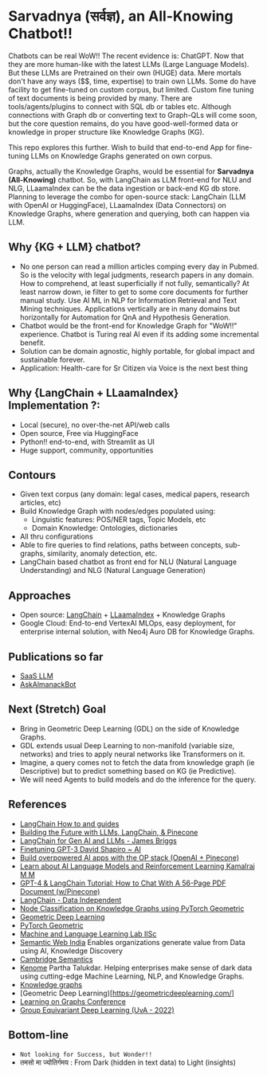# Sarvadnya (सर्वज्ञ), an All-Knowing Chatbot!!

Chatbots can be real WoW!! The recent evidence is: ChatGPT. Now that they are more human-like with the latest LLMs (Large Language Models). But these LLMs are Pretrained on their own (HUGE) data. Mere mortals don't have any ways ($$, time, expertise) to train own LLMs.
Some do have facility to get fine-tuned on custom corpus, but limited. Custom fine tuning of text documents is being provided by many. 
There are tools/agents/plugins to connect with SQL db or tables etc. Although connections with Graph db or converting text to Graph-QLs will come soon, but the core question remains, do you have good-well-formed data or knowledge in proper structure like Knowledge Graphs (KG).

This repo explores this further. Wish to build that end-to-end App for fine-tuning LLMs on Knowledge Graphs generated on own corpus.

Graphs, actually the Knowledge Graphs, would be essential for **Sarvadnya (All-Knowing)** chatbot. So, with LangChain as LLM front-end for NLU and NLG, LLaamaIndex can be the data ingestion or back-end KG db store. Planning to leverage the combo for open-source stack: LangChain (LLM with OpenAI or HuggingFace), LLaamaIndex (Data Connectors) on Knowledge Graphs, where generation and querying, both can happen via LLM.

## Why {KG + LLM} chatbot?
- No one person can read a million articles comping every day in Pubmed. So is the velocity with legal judgments, research papers in any domain. How to comprehend, at least superficially if not fully,  semantically? At least narrow down, ie filter to get to some core documents for further manual study. Use AI ML in NLP for Information Retrieval and Text Mining techniques. Applications vertically are in many domains but horizontally for Automation for QnA and Hypothesis Generation.
- Chatbot would be the front-end for Knowledge Graph for "WoW!!" experience. Chatbot is Turing real AI even if its adding some incremental benefit.
- Solution can be domain agnostic, highly portable, for global impact and sustainable forever.
- Application: Health-care for Sr Citizen via Voice is the next best thing

## Why {LangChain + LLaamaIndex} Implementation ?:
- Local (secure), no over-the-net API/web calls
- Open source, Free via HuggingFace
- Python!! end-to-end, with Streamlit as UI
- Huge support, community, opportunities

## Contours
- Given text corpus (any domain: legal cases, medical papers, research articles, etc)
- Build Knowledge Graph with nodes/edges populated using:
	- Linguistic features: POS/NER tags, Topic Models, etc
	- Domain Knowledge: Ontologies, dictionaries
- All thru configurations
- Able to fire queries to find relations, paths between concepts, sub-graphs, similarity, anomaly detection, etc.
- LangChain based chatbot as front end for NLU (Natural Language Understanding) and NLG (Natural Language Generation)

<!-- 
## Application: Elderly care
- Elderly can not type at normal chatbot, ie on mobile (WhatsApp) or Web (messenger), they are technologically challenged.
- Need voice command based system. It need not process complex linguistics of literature quality, but a simple, unambiguous, voice command system.
- Single, elderly, living alone is the target persona. Needs daily routine check, medication reminder, ordering necessary items, basic first level medical assistance, do some entertainment, help call doctor/relatives, appointments etc.
- Hindi, vernacular for wider reach, global impact, issue I care and seeing with parents.
-->

## Approaches
- Open source: [LangChain](https://python.langchain.com/en/latest/index.html) + [LLaamaIndex](https://github.com/jerryjliu/llama_index) + Knowledge Graphs
- Google Cloud: End-to-end VertexAI MLOps, easy deployment, for enterprise internal solution, with Neo4j Auro DB for Knowledge Graphs.

## Publications so far
- [SaaS LLM](https://medium.com/google-developer-experts/saasgpt-84ba80265d0f)
- [AskAlmanackBot](https://www.linkedin.com/feed/update/urn:li:ugcPost:7049347127029698560/)


## Next (Stretch) Goal
- Bring in Geometric Deep Learning (GDL) on the side of Knowledge Graphs. 
- GDL extends usual Deep Learning to non-manifold (variable size, networks) and tries to apply neural networks like Transformers on it.
- Imagine, a query comes not to fetch the data from knowledge graph (ie Descriptive) but to predict something based on KG (ie Predictive). 
- We will need Agents to build models and do the inference for the query.

## References
- [LangChain How to and guides](https://www.youtube.com/playlist?list=PL8motc6AQftk1Bs42EW45kwYbyJ4jOdiZ)
- [Building the Future with LLMs, LangChain, & Pinecone](https://www.youtube.com/watch?v=nMniwlGyX-c)
- [LangChain for Gen AI and LLMs - James Briggs](https://www.youtube.com/playlist?list=PLIUOU7oqGTLieV9uTIFMm6_4PXg-hlN6F)
- [Finetuning GPT-3 David Shapiro ~ AI](https://www.youtube.com/playlist?list=PLV3Fr1UUO9bFg3tKw_-6djIhgId1z74JU)
- [Build overpowered AI apps with the OP stack (OpenAI + Pinecone)](https://www.youtube.com/watch?v=-dZrNj2mVHo)
- [Learn about AI Language Models and Reinforcement Learning Kamalraj M M](https://www.youtube.com/playlist?list=PLbzjzOKeYPCpp3NCeQioevM0YpZa5VqcS)
- [GPT-4 & LangChain Tutorial: How to Chat With A 56-Page PDF Document (w/Pinecone)](https://www.youtube.com/watch?v=ih9PBGVVOO4)
- [LangChain - Data Independent](https://www.youtube.com/playlist?list=PLqZXAkvF1bPNQER9mLmDbntNfSpzdDIU5)
- [Node Classification on Knowledge Graphs using PyTorch Geometric](https://www.youtube.com/watch?v=ex2qllcVneY)
- [Geometric Deep Learning](https://www.youtube.com/playlist?list=PLn2-dEmQeTfSLXW8yXP4q_Ii58wFdxb3C)
- [PyTorch Geometric](https://github.com/pyg-team/pytorch_geometric)
- [Machine and Language Learning Lab IISc](http://malllabiisc.github.io/)
- [Semantic Web India](http://www.semanticwebindia.com/) Enables organizations generate value from Data using AI, Knowledge Discovery
- [Cambridge Semantics](https://cambridgesemantics.com/)
- [Kenome](https://www.kenome.io/) Partha Talukdar. Helping enterprises make sense of dark data using cutting-edge Machine Learning, NLP, and Knowledge Graphs.
- [Knowledge graphs](https://www.turing.ac.uk/research/interest-groups/knowledge-graphs)
- [Geometric Deep Learning)[https://geometricdeeplearning.com/]
- [Learning on Graphs Conference](https://www.youtube.com/@learningongraphs/videos)
- [Group Equivariant Deep Learning (UvA - 2022)](https://www.youtube.com/playlist?list=PL8FnQMH2k7jzPrxqdYufoiYVHim8PyZWd)

<!-- 
## Why me?
- Reasonable popularity due to Sketchnote and talks on ChatGPT or LLMs (Large Language Models)
- Specific Knowledge: Theoretical background of NLP/LLMs due to trainings, plus, professional experience on customizing LLMs on custom data, plus common-sense software solution-ing experience for 2 decades, including engineering industries. Rare-Global-Untrainable-Leverage-Brand.
- IKIGAI: I love, I like, World needs, Can get paid
	- World needs: huge corpus, global, domain
	- Good at: ML, NLP professional experience
	- Love doing: automation, part II
	- Paid for: consult, train, passive service

^Specific Knowledge: rare, un-trainable, only through apprenticeship 

## Theme
- Theme: Automation MicroSaas
- Product: Micro SaaS, auto upgrade, Serverless, scale as you go
- Payment: Pay per use, Passive Income, forever
- Income: Passive, remote fully, global reach
- Working: Solo, remote, no team, no HR issues, salaries
- Input: scraping , docAI(GDE)->KG (neo4j)
- Output: Wow chatbot, APIs, Network effects, more connection, more $$
- Moat/Entry Barrier, IKIGAI, Sp Knowledge
- Give back: Talks, sketchnotes, Tech explanations
- Side outcomes: consultancy, open source contribution 


## Mode: MicroSaas
- Own (no team), 
- Pay per use, 
- Passive sustainable income, 
- Why: IKIGAI, Specific Knowledge, 

## Checklist: MicroSaas
- Do you have unfair advantage: 
	- Network of founders, influences, for further reach 
	- Audience: folks who want this app and can pay
	- Being early
- Start With a Problem or many problems (don’t tell me your ideas)
- Move from Problems to Solutions, easy, debuggable
- Evaluate Your Solutions
- How is Your Solution Different?
- Talk to Potential Customers
- Start Marketing Before Coding
- Build MVP
- Solves any specific need (pain point) and not anything-and-everything, 
- Is it for specific people, 1000 true (paying) fans, say $30 or $3 a month
- Is it a daily need?
 -->

## Bottom-line
- `Not looking for Success, but Wonder!!`
- तमसो मा ज्योतिर्गमय : From Dark (hidden in text data) to Light (insights)
